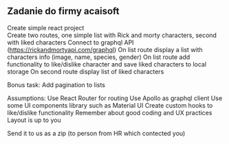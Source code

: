 ## Zadanie do firmy acaisoft

 Create simple react project <br/>
 Create two routes, one simple list with Rick and morty characters, second with liked characters
 Connect to graphql API (https://rickandmortyapi.com/graphql)
 On list route display a list with characters info (image, name, species, gender)
 On list route add functionality to like/dislike character and save liked characters to local storage
 On second route display list of liked characters
 
 Bonus task: Add pagination to lists
 
 Assumptions:
 Use React Router for routing
 Use Apollo as graphql client
 Use some UI components library such as Material UI
 Create custom hooks to like/dislike functionality
 Remember about good coding and UX practices
 Layout is up to you 
 
 Send it to us as a zip (to person from HR which contected you)
